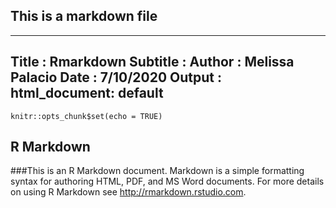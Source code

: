 ## This is a markdown file
---
Title    : Rmarkdown
Subtitle :
Author   : Melissa Palacio
Date     : 7/10/2020
Output   : html_document: default
---

```{r setup, include=FALSE}
knitr::opts_chunk$set(echo = TRUE)
```

## R Markdown

###This is an R Markdown document. Markdown is a simple formatting syntax for authoring HTML, PDF, and MS Word documents. For more details on using R Markdown see <http://rmarkdown.rstudio.com>.
